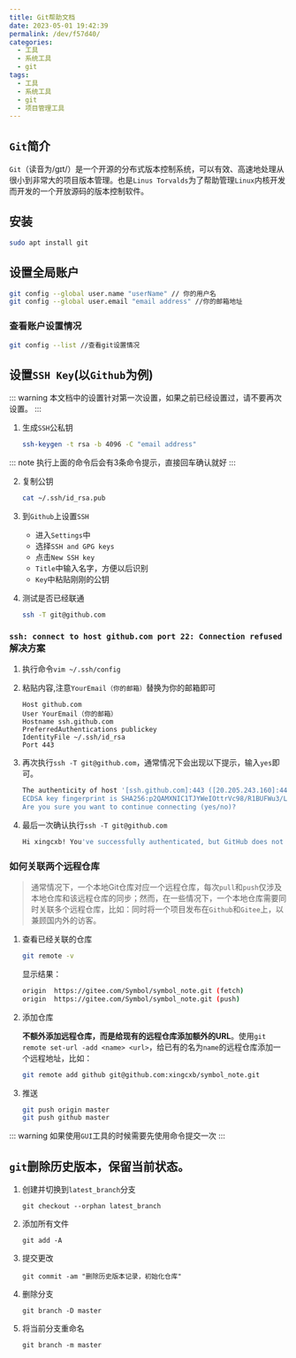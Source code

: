 ```yaml
---
title: Git帮助文档
date: 2023-05-01 19:42:39
permalink: /dev/f57d40/
categories:
  - 工具
  - 系统工具
  - git
tags:
  - 工具
  - 系统工具
  - git
  - 项目管理工具
---
```


## `Git`简介

`Git`（读音为/gɪt/）是一个开源的分布式版本控制系统，可以有效、高速地处理从很小到非常大的项目版本管理。也是`Linus Torvalds`为了帮助管理`Linux`内核开发而开发的一个开放源码的版本控制软件。

<!-- more -->

<InArticleAdsense
    data-ad-client="ca-pub-1725717718088510"
    data-ad-slot="7426219401">
</InArticleAdsense>

## 安装

``` bash
sudo apt install git
```

## 设置全局账户

``` bash
git config --global user.name "userName" // 你的用户名
git config --global user.email "email address" //你的邮箱地址
```

### 查看账户设置情况

``` bash
git config --list //查看git设置情况
```

## 设置`SSH Key`(以`Github`为例)

::: warning
本文档中的设置针对第一次设置，如果之前已经设置过，请不要再次设置。
:::

1. 生成`SSH`公私钥

    ``` bash
    ssh-keygen -t rsa -b 4096 -C "email address"
    ```

::: note
执行上面的命令后会有3条命令提示，直接回车确认就好
:::

2. 复制公钥

    ``` bash
    cat ~/.ssh/id_rsa.pub
    ```

3. 到`Github`上设置`SSH`
  
    - 进入`Settings`中
    - 选择`SSH and GPG keys`
    - 点击`New SSH key`
    - `Title`中输入名字，方便以后识别
    - `Key`中粘贴刚刚的公钥

4. 测试是否已经联通

    ``` bash
    ssh -T git@github.com
    ```

### `ssh: connect to host github.com port 22: Connection refused`解决方案

1. 执行命令`vim ~/.ssh/config`

2. 粘贴内容,注意`YourEmail（你的邮箱）`替换为你的邮箱即可
    ```
    Host github.com
    User YourEmail（你的邮箱）
    Hostname ssh.github.com
    PreferredAuthentications publickey
    IdentityFile ~/.ssh/id_rsa
    Port 443
    ```

3. 再次执行`ssh -T git@github.com`，通常情况下会出现以下提示，输入`yes`即可。

    ``` bash
    The authenticity of host '[ssh.github.com]:443 ([20.205.243.160]:443)' can't be established.
    ECDSA key fingerprint is SHA256:p2QAMXNIC1TJYWeIOttrVc98/R1BUFWu3/LiyKgUfQM.
    Are you sure you want to continue connecting (yes/no)?
    ```

4. 最后一次确认执行`ssh -T git@github.com`

    ``` bash
    Hi xingcxb! You've successfully authenticated, but GitHub does not provide shell access.
    ```

### 如何关联两个远程仓库

> 通常情况下，一个本地Git仓库对应一个远程仓库，每次`pull`和`push`仅涉及本地仓库和该远程仓库的同步；然而，在一些情况下，一个本地仓库需要同时关联多个远程仓库，比如：同时将一个项目发布在`Github`和`Gitee`上，以兼顾国内外的访客。

1. 查看已经关联的仓库

    ``` bash
    git remote -v
    ```

    显示结果：

    ``` bash
    origin	https://gitee.com/Symbol/symbol_note.git (fetch)
    origin	https://gitee.com/Symbol/symbol_note.git (push)
    ```

2. 添加仓库

    **不额外添加远程仓库，而是给现有的远程仓库添加额外的URL**。使用`git remote set-url -add <name> <url>`，给已有的名为`name`的远程仓库添加一个远程地址，比如：
    ``` bash
    git remote add github git@github.com:xingcxb/symbol_note.git
    ```

3. 推送

    ``` bash
    git push origin master
    git push github master
    ```

::: warning
如果使用`GUI`工具的时候需要先使用命令提交一次
:::

## `git`删除历史版本，保留当前状态。

1. 创建并切换到`latest_branch`分支

    ``` shell
    git checkout --orphan latest_branch
    ```

2. 添加所有文件

    ``` shell
    git add -A
    ```

3. 提交更改

    ``` shell
    git commit -am "删除历史版本记录，初始化仓库"
    ```

4. 删除分支

    ``` shell
    git branch -D master
    ```

5. 将当前分支重命名

    ``` shell
    git branch -m master
    ```